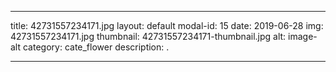 
---
title: 42731557234171.jpg
layout: default
modal-id: 15
date: 2019-06-28
img: 42731557234171.jpg
thumbnail: 42731557234171-thumbnail.jpg
alt: image-alt
category: cate_flower
description: .

---
